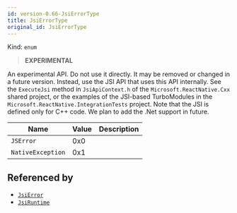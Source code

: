 ```yaml
---
id: version-0.66-JsiErrorType
title: JsiErrorType
original_id: JsiErrorType
---
```


Kind: `enum`

> **EXPERIMENTAL**

An experimental API. Do not use it directly. It may be removed or changed in a future version. Instead, use the JSI API that uses this API internally.
See the `ExecuteJsi` method in `JsiApiContext.h` of the `Microsoft.ReactNative.Cxx` shared project, or the examples of the JSI-based TurboModules in the `Microsoft.ReactNative.IntegrationTests` project.
Note that the JSI is defined only for C++ code. We plan to add the .Net support in future.

| Name |  Value | Description |
|--|--|--|
|`JSError` | 0x0  |  |
|`NativeException` | 0x1  |  |


## Referenced by
- [`JsiError`](JsiError)
- [`JsiRuntime`](JsiRuntime)
